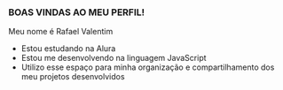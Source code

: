 ### **BOAS VINDAS AO MEU PERFIL!**

Meu nome é Rafael Valentim
- Estou estudando na Alura
- Estou me desenvolvendo na linguagem JavaScript
- Utilizo esse espaço para minha organização e compartilhamento dos meu projetos desenvolvidos
